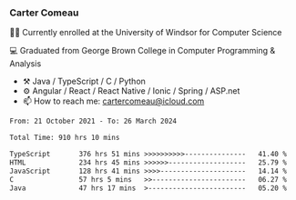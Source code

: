 ### Carter Comeau

🙋‍♂️ Currently enrolled at the University of Windsor for Computer Science

💻 Graduated from George Brown College in Computer Programming & Analysis

- ⚒️ Java / TypeScript / C / Python
- ⚙️ Angular / React / React Native / Ionic / Spring / ASP.net
- 📫 How to reach me: cartercomeau@icloud.com

<!--START_SECTION:waka-->

```txt
From: 21 October 2021 - To: 26 March 2024

Total Time: 910 hrs 10 mins

TypeScript       376 hrs 51 mins >>>>>>>>>>---------------   41.40 %
HTML             234 hrs 45 mins >>>>>>-------------------   25.79 %
JavaScript       128 hrs 41 mins >>>>---------------------   14.14 %
C                57 hrs 5 mins   >>-----------------------   06.27 %
Java             47 hrs 17 mins  >------------------------   05.20 %
```

<!--END_SECTION:waka-->

